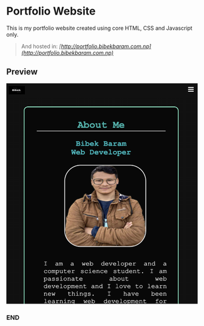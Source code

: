 # Portfolio Website

This is my portfolio website created using core HTML, CSS and Javascript only.

> And hosted in:
> _[http://portfolio.bibekbaram.com.np](http://portfolio.bibekbaram.com.np)_

## Preview

![Preview](images/preview.png)

### END

